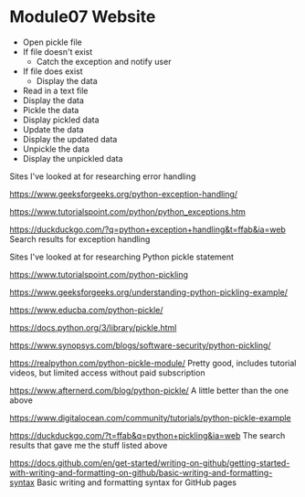 # Module07 Website

- Open pickle file
- If file doesn't exist
  - Catch the exception and notify user
- If file does exist
  - Display the data
- Read in a text file
- Display the data
- Pickle the data
- Display pickled data
- Update the data
- Display the updated data
- Unpickle the data
- Display the unpickled data


Sites I've looked at for researching error handling

https://www.geeksforgeeks.org/python-exception-handling/

https://www.tutorialspoint.com/python/python_exceptions.htm

https://duckduckgo.com/?q=python+exception+handling&t=ffab&ia=web Search results for exception handling


Sites I've looked at for researching Python pickle statement

https://www.tutorialspoint.com/python-pickling

https://www.geeksforgeeks.org/understanding-python-pickling-example/

https://www.educba.com/python-pickle/

https://docs.python.org/3/library/pickle.html

https://www.synopsys.com/blogs/software-security/python-pickling/

https://realpython.com/python-pickle-module/  Pretty good, includes tutorial videos, but limited access without paid subscription

https://www.afternerd.com/blog/python-pickle/ A little better than the one above

https://www.digitalocean.com/community/tutorials/python-pickle-example



https://duckduckgo.com/?t=ffab&q=python+pickling&ia=web The search results that gave me the stuff listed above


https://docs.github.com/en/get-started/writing-on-github/getting-started-with-writing-and-formatting-on-github/basic-writing-and-formatting-syntax  Basic writing and formatting syntax for GitHub pages

